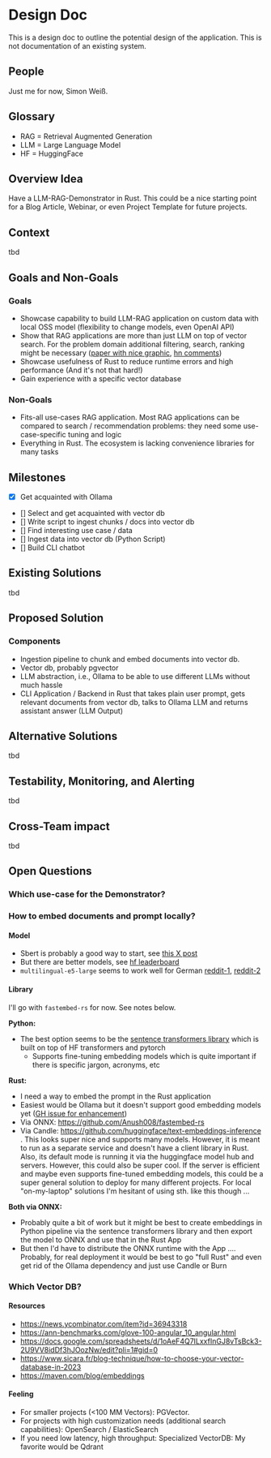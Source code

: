 # Design Doc

This is a design doc to outline the potential design of the application. This is not documentation of an existing system.

## People

Just me for now, Simon Weiß.

## Glossary
* RAG = Retrieval Augmented Generation
* LLM = Large Language Model
* HF = HuggingFace

## Overview Idea

Have a LLM-RAG-Demonstrator in Rust. This could be a nice starting point for a Blog Article, Webinar, or even Project Template for future projects.

## Context

tbd

## Goals and Non-Goals

### Goals

* Showcase capability to build LLM-RAG application on custom data with local OSS model (flexibility to change models, even OpenAI API)
* Show that RAG applications are more than just LLM on top of vector search. For the problem domain additional filtering, search, ranking might be necessary ([paper with nice graphic](https://arxiv.org/abs/2312.10997v1
), [hn comments](https://news.ycombinator.com/item?id=39000241&utm_source=pocket_saves))
* Showcase usefulness of Rust to reduce runtime errors and high performance (And it's not that hard!)
* Gain experience with a specific vector database

### Non-Goals

* Fits-all use-cases RAG application. Most RAG applications can be compared to search / recommendation problems: they need some use-case-specific tuning and logic
* Everything in Rust. The ecosystem is lacking convenience libraries for many tasks

## Milestones

- [x] Get acquainted with Ollama
- [] Select and get acquainted with vector db
- [] Write script to ingest chunks / docs into vector db
- [] Find interesting use case / data
- [] Ingest data into vector db (Python Script)
- [] Build CLI chatbot

## Existing Solutions

tbd

## Proposed Solution

### Components

* Ingestion pipeline to chunk and embed documents into vector db.
* Vector db, probably pgvector
* LLM abstraction, i.e., Ollama to be able to use different LLMs without much hassle
* CLI Application / Backend in Rust that takes plain user prompt, gets relevant documents from vector db, talks to Ollama LLM and returns assistant answer (LLM Output)

## Alternative Solutions

tbd

## Testability, Monitoring, and Alerting

tbd

## Cross-Team impact

tbd

## Open Questions

### Which use-case for the Demonstrator?

### How to embed documents and prompt locally?

#### Model

* Sbert is probably a good way to start, see [this X post](https://x.com/cwolferesearch/status/1747689404062126246?s=20)
* But there are better models, see [hf leaderboard](https://huggingface.co/spaces/mteb/leaderboard)
* `multilingual-e5-large` seems to work well for German [reddit-1](https://www.reddit.com/r/LocalLLaMA/comments/18fsty1/comment/kcxj4bm/?utm_source=share&utm_medium=web2x&context=3), [reddit-2](https://www.reddit.com/r/LocalLLaMA/comments/17p18m9/rag_embeddings/)

 

#### Library 

I'll go with `fastembed-rs` for now. See notes below.

**Python:**

* The best option seems to be the [sentence transformers library](https://www.sbert.net/index.html) which is built on top of HF transformers and pytorch
    * Supports fine-tuning embedding models which is quite important if there is specific jargon, acronyms, etc

**Rust:**
* I need a way to embed the prompt in the Rust application
* Easiest would be Ollama but it doesn't support good embedding models yet ([GH issue for enhancement](https://github.com/jmorganca/ollama/issues/327))
* Via ONNX: https://github.com/Anush008/fastembed-rs
* Via Candle: https://github.com/huggingface/text-embeddings-inference . This looks super nice and supports many models. However, it is meant to run as a separate service and doesn't have a client library in Rust. Also, its default mode is running it via the huggingface model hub and servers. However, this could also be super cool. If the server is efficient and maybe even supports fine-tuned embedding models, this could be a super general solution to deploy for many different projects. For local "on-my-laptop" solutions I'm hesitant of using sth. like this though ...

**Both via ONNX:**
* Probably quite a bit of work but it might be best to create embeddings in Python pipeline via the sentence transformers library and then export the model to ONNX and use that in the Rust App
* But then I'd have to distribute the ONNX runtime with the App .... Probably, for real deployment it would be best to go "full Rust" and even get rid of the Ollama dependency and just use Candle or Burn


### Which Vector DB? 

#### Resources

* https://news.ycombinator.com/item?id=36943318
* https://ann-benchmarks.com/glove-100-angular_10_angular.html
* https://docs.google.com/spreadsheets/d/1oAeF4Q7ILxxfInGJ8vTsBck3-2U9VV8idDf3hJOozNw/edit?pli=1#gid=0
* https://www.sicara.fr/blog-technique/how-to-choose-your-vector-database-in-2023
* https://maven.com/blog/embeddings

#### Feeling

* For smaller projects (<100 MM Vectors): PGVector. 
* For projects with high customization needs (additional search capabilities): OpenSearch / ElasticSearch
* If you need low latency, high throughput: Specialized VectorDB: My favorite would be Qdrant







